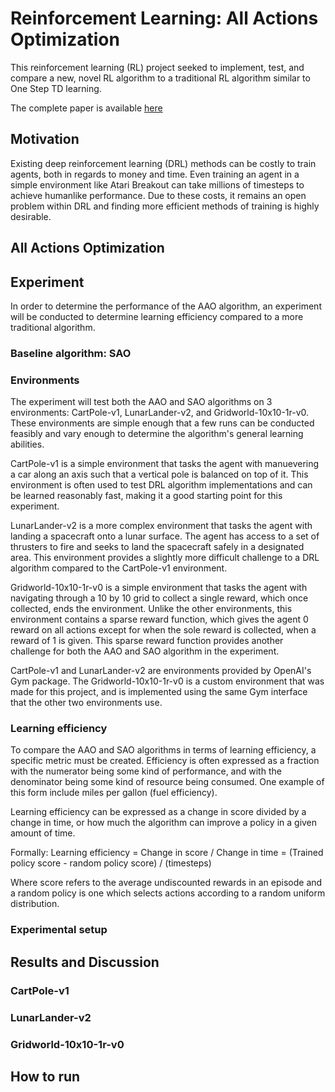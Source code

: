 # Reinforcement Learning: All Actions Optimization

This reinforcement learning (RL) project seeked to implement, test, and compare a new, novel RL algorithm to a traditional
RL algorithm similar to One Step TD learning.

The complete paper is available [here]()

## Motivation

Existing deep reinforcement learning (DRL) methods can be costly to train agents, both in regards to money and time.
Even training an agent in a simple environment like Atari Breakout can take millions of timesteps to achieve humanlike performance.
Due to these costs, it remains an open problem within DRL and finding more efficient methods of training is highly desirable.

## All Actions Optimization


## Experiment

In order to determine the performance of the AAO algorithm, an experiment will be conducted to determine
learning efficiency compared to a more traditional algorithm.

### Baseline algorithm: SAO


### Environments

The experiment will test both the AAO and SAO algorithms on 3 environments: CartPole-v1, LunarLander-v2, and Gridworld-10x10-1r-v0.
These environments are simple enough that a few runs can be conducted feasibly and vary enough to determine the algorithm's general learning abilities.

CartPole-v1 is a simple environment that tasks the agent with manuevering a car along an axis such that a vertical pole is balanced on top of it.
This environment is often used to test DRL algorithm implementations and can be learned reasonably fast, making it a good starting point for this experiment.

LunarLander-v2 is a more complex environment that tasks the agent with landing a spacecraft onto a lunar surface. The agent has access to a set of thrusters
to fire and seeks to land the spacecraft safely in a designated area. This environment provides a slightly more difficult challenge to a DRL algorithm compared
to the CartPole-v1 environment.

Gridworld-10x10-1r-v0 is a simple environment that tasks the agent with navigating through a 10 by 10 grid to collect a single reward, which once collected, ends
the environment. Unlike the other environments, this environment contains a sparse reward function, which gives the agent 0 reward on all actions except for when
the sole reward is collected, when a reward of 1 is given. This sparse reward function provides another challenge for both the AAO and SAO algorithm in the
experiment.

CartPole-v1 and LunarLander-v2 are environments provided by OpenAI's Gym package. The Gridworld-10x10-1r-v0 is a custom environment that was made for this project,
and is implemented using the same Gym interface that the other two environments use.

### Learning efficiency

To compare the AAO and SAO algorithms in terms of learning efficiency, a specific metric must be created. Efficiency is often expressed as a fraction with the
numerator being some kind of performance, and with the denominator being some kind of resource being consumed. One example of this form include miles per gallon
(fuel efficiency).

Learning efficiency can be expressed as a change in score divided by a change in time, or how much the algorithm can improve a policy in a given amount of time.

Formally: Learning efficiency = Change in score / Change in time = (Trained policy score - random policy score) / (timesteps)

Where score refers to the average undiscounted rewards in an episode and a random policy is one which selects actions according to a random uniform distribution.

### Experimental setup





## Results and Discussion


### CartPole-v1


### LunarLander-v2


### Gridworld-10x10-1r-v0


## How to run